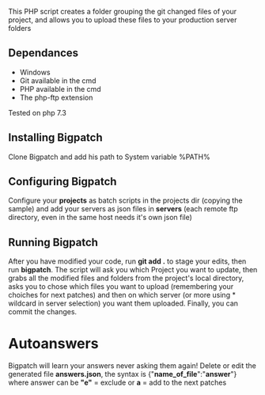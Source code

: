 This PHP script creates a folder grouping the  git changed files of your project, and allows you to upload these files to your production server folders

## Dependances
- Windows
- Git available in the cmd
- PHP available in the cmd
- The php-ftp extension

Tested on php 7.3

## Installing Bigpatch
Clone Bigpatch and add his path to System variable %PATH%

## Configuring Bigpatch
Configure your **projects** as batch scripts in the projects dir (copying the sample) and add your servers as json files in **servers** (each remote ftp directory, even in the same host needs it's own json file)

## Running Bigpatch
After you have modified your code, run **git add .** to stage your edits,  then run **bigpatch**. The script will ask you which Project you want to update, then grabs all the modified files and folders from the project's local directory, asks you to chose which files you want to upload (remembering your choiches for next patches) and then on which server (or more using * wildcard in server selection) you want them uploaded. Finally, you can commit the changes.

# Autoanswers
Bigpatch will learn your answers never asking them again!
Delete or edit the generated file **answers.json**, the syntax is {"**name_of_file**":"**answer**"} where answer can be **"e"** = exclude or **a** = add to the next patches
